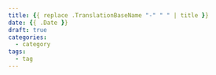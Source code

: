 ```yaml
---
title: {{ replace .TranslationBaseName "-" " " | title }}
date: {{ .Date }}
draft: true
categories:
  - category
tags:
  - tag
---
```


<!--more-->

